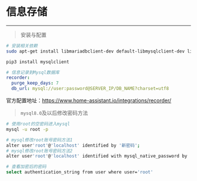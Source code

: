 # 信息存储

---

> 安装与配置

```bash
# 安装相关依赖
sudo apt-get install libmariadbclient-dev default-libmysqlclient-dev libssl-dev -y

pip3 install mysqlclient
```

```yaml
# 信息记录到Mysql数据库
recorder:
  purge_keep_days: 7
  db_url: mysql://user:password@SERVER_IP/DB_NAME?charset=utf8

```

官方配置地址：https://www.home-assistant.io/integrations/recorder/

> `mysql8.0`及以后修改密码方法

```bash
# 使用root的空密码进入mysql
mysql -u root -p

# mysql修改root账号密码方法1
alter user'root'@'localhost' identified by '新密码';
# mysql修改root账号密码方法2
alter user'root'@'localhost' identified with mysql_native_password by '新密码';

# 查看加密后的密码
select authentication_string from user where user='root'
```